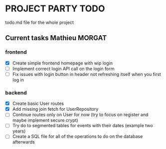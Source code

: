 # PROJECT PARTY TODO

todo.md file for the whole project

## Current tasks Mathieu MORGAT

### frontend

- [x] Create simple frontend homepage with wip login
- [ ] Implement correct login API call on the login form
- [ ] Fix issues with login button in header not refreshing itself when you first log in

### backend

- [x] Create basic User routes
- [x] Add missing join fetch for UserRepository
- [ ] Continue routes only on User for now (try to focus on register and maybe implement secure crypt)
- [ ] Try do to segmented tables for events with their dates (example two years)
- [ ] Create a SQL file for all of the operations to do on the database afterwards
